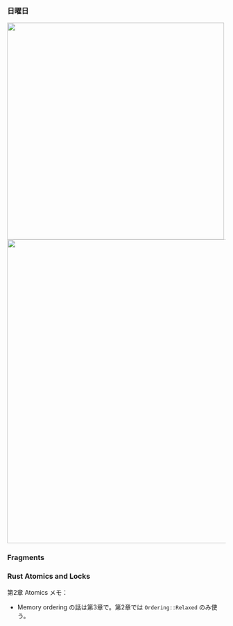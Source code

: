 ### 日曜日

<img src="" width="500">

<img src="" width="700">

### Fragments

### Rust Atomics and Locks

第2章 Atomics メモ：

- Memory ordering の話は第3章で。第2章では `Ordering::Relaxed` のみ使う。